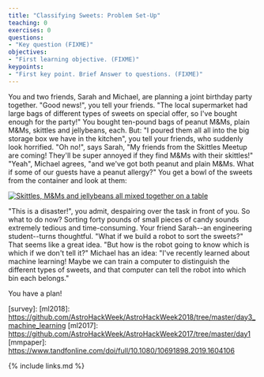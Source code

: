 ```yaml
---
title: "Classifying Sweets: Problem Set-Up"
teaching: 0
exercises: 0
questions:
- "Key question (FIXME)"
objectives:
- "First learning objective. (FIXME)"
keypoints:
- "First key point. Brief Answer to questions. (FIXME)"
---
```


You and two friends, Sarah and Michael, are planning a joint birthday party together.
"Good news!", you tell your friends. "The local supermarket had large bags of different types of sweets 
on special offer, so I've bought enough for the party!"
You bought ten-pound bags of peanut M&Ms, plain M&Ms, skittles and jellybeans, each. 
But: "I poured them all all into the big storage box we have in the kitchen", you tell your friends, who 
suddenly look horrified.
"Oh no!", says Sarah, "My friends from the Skittles Meetup are coming! They'll be super annoyed if they find 
M&Ms with their skittles!"
"Yeah", Michael agrees, "and we've got both peanut and plain M&Ms. What if some of our guests have a peanut 
allergy?"
You get a bowl of the sweets from the container and look at them:

<a href="{{ page.root }}/fig/mixedsweets.jpg">
  <img src="{{ page.root }}/fig/mixedsweets.jpg" alt="Skittles, M&Ms and jellybeans all mixed together on a table" />
</a>

"This is a disaster!", you admit, despairing over the task in front of you.
So what to do now? Sorting forty pounds of small pieces of candy sounds extremely tedious and time-consuming. 
Your friend Sarah--an engineering student--turns thoughtful. "What if we build a robot to sort the sweets?"
That seems like a great idea. "But how is the robot going to know which is which if we don't tell it?"
Michael has an idea: "I've recently learned about machine learning! Maybe we can train a computer to distinguish 
the different types of sweets, and that computer can tell the robot into which bin each belongs."

You have a plan!

[survey]: 
[ml2018]: https://github.com/AstroHackWeek/AstroHackWeek2018/tree/master/day3_machine_learning
[ml2017]: https://github.com/AstroHackWeek/AstroHackWeek2017/tree/master/day1
[mmpaper]: https://www.tandfonline.com/doi/full/10.1080/10691898.2019.1604106


{% include links.md %}
